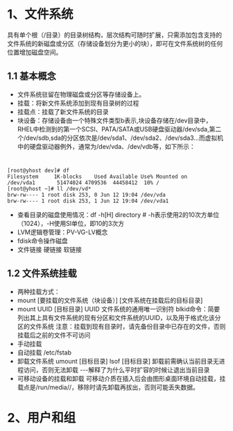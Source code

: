 


# 1、文件系统
具有单个根（/目录）的目录树结构，层次结构可随时扩展，只需添加包含支持的文件系统的新磁盘或分区（存储设备划分为更小的块），即可在文件系统树的任何位置增加磁盘空间。
## 1.1 基本概念
*  文件系统驻留在物理磁盘或分区等存储设备上。
*  挂载：将新文件系统添加到现有目录树的过程
*  挂载点：挂载了新文件系统的目录
*  块设备：存储设备由一个特殊文件类型b表示,块设备存储在/dev目录中，RHEL中检测到的第一个SCSI、PATA/SATA或USB硬盘驱动器/dev/sda,第二个/dev/sdb,sda的分区依次是/dev/sda1、/dev/sda2、/dev/sda3...而虚拟机中的硬盘驱动器例外，通常为/dev/vda、/dev/vdb等，如下所示：
# 
    [root@yhost dev]# df
    Filesystem     1K-blocks    Used Available Use% Mounted on
    /dev/vda1       51474024 4709536  44458412  10% /
    [root@yhost ~]# ll /dev/vd*
    brw-rw---- 1 root disk 253, 0 Jun 12 19:04 /dev/vda
    brw-rw---- 1 root disk 253, 1 Jun 12 19:04 /dev/vda1
*  查看目录的磁盘使用情况：df -h\[H\] directory    # -h表示使用2的10次方单位（1024），-H使用SI单位，即10的3次方
*  LVM逻辑卷管理：PV-VG-LV概念
 *  fdisk命令操作磁盘
*  文件链接
硬链接
软链接
## 1.2 文件系统挂载
* 两种挂载方式：
 *  mount  \[要挂载的文件系统（块设备）\]  \[文件系统在挂载后的目标目录\]
 *  mount UUID \[目标目录\]
UUID 文件系统的通用唯一识别符
blkid命令：简要列出其上具有文件系统的现有分区和文件系统的UUID，以及用于格式化该分区的文件系统
注意：挂载到现有目录时，请先备份目录中已存在的文件，否则挂载后之前的文件不可访问
 *  手动挂载
 *  自动挂载
    /etc/fstab
* 卸载文件系统
umount \[目标目录\]
lsof  \[目标目录\] 卸载前需确认当前目录无进程访问，否则无法卸载 ---解释了为什么平时扩容的时候让退出当前目录
* 可移动设备的挂载和卸载
可移动介质在插入后会由图形桌面环境自动挂载，挂载点是/run/media/<user>/<label>，移除时请先卸载再拔出，否则可能丢失数据。
 

# 2、用户和组
